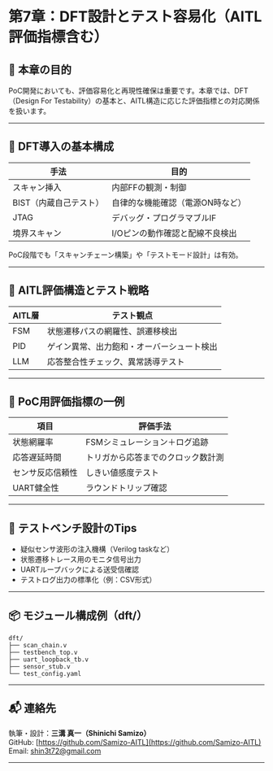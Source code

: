 # 第7章：DFT設計とテスト容易化（AITL評価指標含む）

## 🎯 本章の目的

PoC開発においても、評価容易化と再現性確保は重要です。本章では、DFT（Design For Testability）の基本と、AITL構造に応じた評価指標との対応関係を扱います。

---

## 🧩 DFT導入の基本構成

| 手法           | 目的                          |
|----------------|-------------------------------|
| スキャン挿入   | 内部FFの観測・制御              |
| BIST（内蔵自己テスト）| 自律的な機能確認（電源ON時など）     |
| JTAG           | デバッグ・プログラマブルIF        |
| 境界スキャン   | I/Oピンの動作確認と配線不良検出      |

PoC段階でも「スキャンチェーン構築」や「テストモード設計」は有効。

---

## 🧠 AITL評価構造とテスト戦略

| AITL層     | テスト観点                          |
|------------|--------------------------------------|
| FSM        | 状態遷移パスの網羅性、誤遷移検出        |
| PID        | ゲイン異常、出力飽和・オーバーシュート検出 |
| LLM        | 応答整合性チェック、異常誘導テスト        |

---

## 🧪 PoC用評価指標の一例

| 項目             | 評価手法                     |
|------------------|------------------------------|
| 状態網羅率       | FSMシミュレーション＋ログ追跡   |
| 応答遅延時間     | トリガから応答までのクロック数計測 |
| センサ反応信頼性 | しきい値感度テスト              |
| UART健全性       | ラウンドトリップ確認              |

---

## 🔧 テストベンチ設計のTips

- 疑似センサ波形の注入機構（Verilog taskなど）
- 状態遷移トレース用のモニタ信号出力
- UARTループバックによる送受信確認
- テストログ出力の標準化（例：CSV形式）

---

## 📦 モジュール構成例（dft/）

```text
dft/
├── scan_chain.v
├── testbench_top.v
├── uart_loopback_tb.v
├── sensor_stub.v
└── test_config.yaml
```

---

## 📬 連絡先

執筆・設計：**三溝 真一（Shinichi Samizo）**  
GitHub: [https://github.com/Samizo-AITL](https://github.com/Samizo-AITL)  
Email: shin3t72@gmail.com

---
